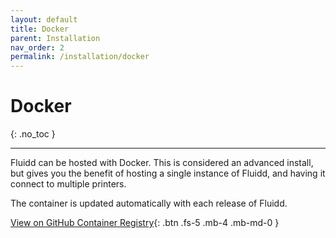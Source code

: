 ```yaml
---
layout: default
title: Docker
parent: Installation
nav_order: 2
permalink: /installation/docker
---
```


# Docker
{: .no_toc }

---

Fluidd can be hosted with Docker. This is considered an advanced install, but
gives you the benefit of hosting a single instance of Fluidd, and having it
connect to multiple printers.

The container is updated automatically with each release of Fluidd.

[View on GitHub Container Registry](https://github.com/fluidd-core/fluidd/pkgs/container/fluidd){: .btn .fs-5 .mb-4 .mb-md-0 }
